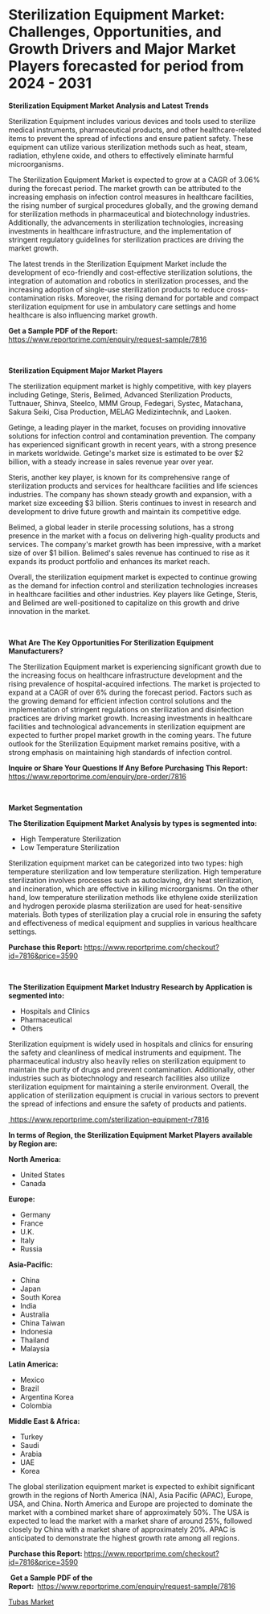 <p><h1>Sterilization Equipment Market: Challenges, Opportunities, and Growth Drivers and Major Market Players forecasted for period from 2024 - 2031</h1></p><p><strong>Sterilization Equipment Market Analysis and Latest Trends</strong></p>
<p><p>Sterilization Equipment includes various devices and tools used to sterilize medical instruments, pharmaceutical products, and other healthcare-related items to prevent the spread of infections and ensure patient safety. These equipment can utilize various sterilization methods such as heat, steam, radiation, ethylene oxide, and others to effectively eliminate harmful microorganisms.</p><p>The Sterilization Equipment Market is expected to grow at a CAGR of 3.06% during the forecast period. The market growth can be attributed to the increasing emphasis on infection control measures in healthcare facilities, the rising number of surgical procedures globally, and the growing demand for sterilization methods in pharmaceutical and biotechnology industries. Additionally, the advancements in sterilization technologies, increasing investments in healthcare infrastructure, and the implementation of stringent regulatory guidelines for sterilization practices are driving the market growth.</p><p>The latest trends in the Sterilization Equipment Market include the development of eco-friendly and cost-effective sterilization solutions, the integration of automation and robotics in sterilization processes, and the increasing adoption of single-use sterilization products to reduce cross-contamination risks. Moreover, the rising demand for portable and compact sterilization equipment for use in ambulatory care settings and home healthcare is also influencing market growth.</p></p>
<p><strong>Get a Sample PDF of the Report:&nbsp;</strong> <a href="https://www.reportprime.com/enquiry/request-sample/7816">https://www.reportprime.com/enquiry/request-sample/7816</a></p>
<p>&nbsp;</p>
<p><strong>Sterilization Equipment Major Market Players</strong></p>
<p><p>The sterilization equipment market is highly competitive, with key players including Getinge, Steris, Belimed, Advanced Sterilization Products, Tuttnauer, Shinva, Steelco, MMM Group, Fedegari, Systec, Matachana, Sakura Seiki, Cisa Production, MELAG Medizintechnik, and Laoken.</p><p>Getinge, a leading player in the market, focuses on providing innovative solutions for infection control and contamination prevention. The company has experienced significant growth in recent years, with a strong presence in markets worldwide. Getinge's market size is estimated to be over $2 billion, with a steady increase in sales revenue year over year.</p><p>Steris, another key player, is known for its comprehensive range of sterilization products and services for healthcare facilities and life sciences industries. The company has shown steady growth and expansion, with a market size exceeding $3 billion. Steris continues to invest in research and development to drive future growth and maintain its competitive edge.</p><p>Belimed, a global leader in sterile processing solutions, has a strong presence in the market with a focus on delivering high-quality products and services. The company's market growth has been impressive, with a market size of over $1 billion. Belimed's sales revenue has continued to rise as it expands its product portfolio and enhances its market reach.</p><p>Overall, the sterilization equipment market is expected to continue growing as the demand for infection control and sterilization technologies increases in healthcare facilities and other industries. Key players like Getinge, Steris, and Belimed are well-positioned to capitalize on this growth and drive innovation in the market.</p></p>
<p>&nbsp;</p>
<p><strong>What Are The Key Opportunities For Sterilization Equipment Manufacturers?</strong></p>
<p><p>The Sterilization Equipment market is experiencing significant growth due to the increasing focus on healthcare infrastructure development and the rising prevalence of hospital-acquired infections. The market is projected to expand at a CAGR of over 6% during the forecast period. Factors such as the growing demand for efficient infection control solutions and the implementation of stringent regulations on sterilization and disinfection practices are driving market growth. Increasing investments in healthcare facilities and technological advancements in sterilization equipment are expected to further propel market growth in the coming years. The future outlook for the Sterilization Equipment market remains positive, with a strong emphasis on maintaining high standards of infection control.</p></p>
<p><strong>Inquire or Share Your Questions If Any Before Purchasing This Report:</strong> <a href="https://www.reportprime.com/enquiry/pre-order/7816">https://www.reportprime.com/enquiry/pre-order/7816</a></p>
<p>&nbsp;</p>
<p><strong>Market Segmentation</strong></p>
<p><strong>The Sterilization Equipment Market Analysis by types is segmented into:</strong></p>
<p><ul><li>High Temperature Sterilization</li><li>Low Temperature Sterilization</li></ul></p>
<p><p>Sterilization equipment market can be categorized into two types: high temperature sterilization and low temperature sterilization. High temperature sterilization involves processes such as autoclaving, dry heat sterilization, and incineration, which are effective in killing microorganisms. On the other hand, low temperature sterilization methods like ethylene oxide sterilization and hydrogen peroxide plasma sterilization are used for heat-sensitive materials. Both types of sterilization play a crucial role in ensuring the safety and effectiveness of medical equipment and supplies in various healthcare settings.</p></p>
<p><strong>Purchase this Report:&nbsp;</strong><a href="https://www.reportprime.com/checkout?id=7816&price=3590">https://www.reportprime.com/checkout?id=7816&price=3590</a></p>
<p>&nbsp;</p>
<p><strong>The Sterilization Equipment Market Industry Research by Application is segmented into:</strong></p>
<p><ul><li>Hospitals and Clinics</li><li>Pharmaceutical</li><li>Others</li></ul></p>
<p><p>Sterilization equipment is widely used in hospitals and clinics for ensuring the safety and cleanliness of medical instruments and equipment. The pharmaceutical industry also heavily relies on sterilization equipment to maintain the purity of drugs and prevent contamination. Additionally, other industries such as biotechnology and research facilities also utilize sterilization equipment for maintaining a sterile environment. Overall, the application of sterilization equipment is crucial in various sectors to prevent the spread of infections and ensure the safety of products and patients.</p></p>
<p><a href="https://www.reportprime.com/sterilization-equipment-r7816">&nbsp;https://www.reportprime.com/sterilization-equipment-r7816</a></p>
<p><strong>In terms of Region, the Sterilization Equipment Market Players available by Region are:</strong></p>
<p>
    <p> <strong> North America: </strong>
        <ul>
            <li>United States</li>
            <li>Canada</li>
        </ul>
        </p> 
    <p> <strong> Europe: </strong>
        <ul>
            <li>Germany</li>
            <li>France</li>
            <li>U.K.</li>
            <li>Italy</li>
            <li>Russia</li>
        </ul>
        </p> 
    <p> <strong> Asia-Pacific: </strong>
        <ul>
            <li>China</li>
            <li>Japan</li>
            <li>South Korea</li>
            <li>India</li>
            <li>Australia</li>
            <li>China Taiwan</li>
            <li>Indonesia</li>
            <li>Thailand</li>
            <li>Malaysia</li>
        </ul>
        </p> 
    <p> <strong> Latin America: </strong>
        <ul>
            <li>Mexico</li>
            <li>Brazil</li>
            <li>Argentina Korea</li>
            <li>Colombia</li>
        </ul>
        </p> 
    <p> <strong> Middle East & Africa: </strong>
        <ul>
            <li>Turkey</li>
            <li>Saudi</li>
            <li>Arabia</li>
            <li>UAE</li>
            <li>Korea</li>
        </ul>
    </p>
    </p>
<p><p>The global sterilization equipment market is expected to exhibit significant growth in the regions of North America (NA), Asia Pacific (APAC), Europe, USA, and China. North America and Europe are projected to dominate the market with a combined market share of approximately 50%. The USA is expected to lead the market with a market share of around 25%, followed closely by China with a market share of approximately 20%. APAC is anticipated to demonstrate the highest growth rate among all regions.</p></p>
<p><strong>Purchase this Report: </strong><a href="https://www.reportprime.com/checkout?id=7816&price=3590">https://www.reportprime.com/checkout?id=7816&price=3590</a></p>
<p>&nbsp;<strong>Get a Sample PDF of the Report:&nbsp;&nbsp;</strong><a href="https://www.reportprime.com/enquiry/request-sample/7816">https://www.reportprime.com/enquiry/request-sample/7816</a></p>
<p><strong></strong></p>
<p><p><a href="https://mire-aunt-385.notion.site/Analyzing-Tubas-Market-Global-Industry-Perspective-and-Forecast-2024-to-2031-ff9349d66abc416186b2a289abf1796c">Tubas Market</a></p></p>